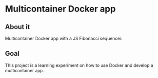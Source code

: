 # Multicontainer Docker app

## About it
Multicontainer Docker app with a JS Fibonacci sequencer.

## Goal
This project is a learning experiment on how to use Docker and develop a multicontainer app.
